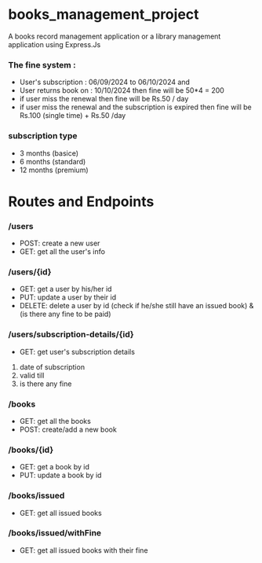 # books_management_project
A books record management application or a library management application using Express.Js

### The fine system :
* User's subscription : 06/09/2024 to 06/10/2024 and
* User returns book on : 10/10/2024 then fine will be 50*4 = 200
* if user miss the renewal then fine will be Rs.50 / day
* if user miss the renewal and the subscription is expired then fine will be Rs.100 (single time) + Rs.50 /day

### subscription type
* 3 months (basice)
* 6 months (standard)
* 12 months (premium)

# Routes and Endpoints

### /users
* POST: create a new user
* GET: get all the user's info

### /users/{id}
* GET: get a user by his/her id
* PUT: update a user by their id
* DELETE: delete a user by id (check if he/she still have an issued book) & (is there any fine to be paid)

### /users/subscription-details/{id}
* GET: get user's subscription details
1. date of subscription
2. valid till
3. is there any fine

### /books
* GET: get all the books
* POST: create/add a new book

###  /books/{id}
* GET: get a book by id
* PUT: update a book by id

### /books/issued
* GET: get all issued books

### /books/issued/withFine
* GET: get all issued books with their fine
